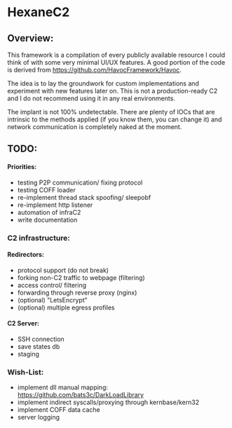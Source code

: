 # HexaneC2
## Overview:
This framework is a compilation of every publicly available resource I could think of with some very minimal UI/UX features. A good portion of the code is derived from https://github.com/HavocFramework/Havoc.

The idea is to lay the groundwork for custom implementations and experiment with new features later on. This is not a production-ready C2 and I do not recommend using it in any real environments. 

The implant is not 100% undetectable. There are plenty of IOCs that are intrinsic to the methods applied (if you know them, you can change it) and network communication is completely naked at the moment.

## TODO:
#### Priorities:
- testing P2P communication/ fixing protocol
- testing COFF loader
- re-implement thread stack spoofing/ sleepobf
- re-implement http listener
- automation of infraC2
- write documentation

### C2 infrastructure:
#### Redirectors:
- protocol support (do not break)
- forking non-C2 traffic to webpage (filtering)
- access control/ filtering
- forwarding through reverse proxy (nginx)
- (optional) "LetsEncrypt"
- (optional) multiple egress profiles

#### C2 Server:
- SSH connection
- save states db
- staging

### Wish-List:
- implement dll manual mapping: https://github.com/bats3c/DarkLoadLibrary
- implement indirect syscalls/proxying through kernbase/kern32
- implement COFF data cache
- server logging
